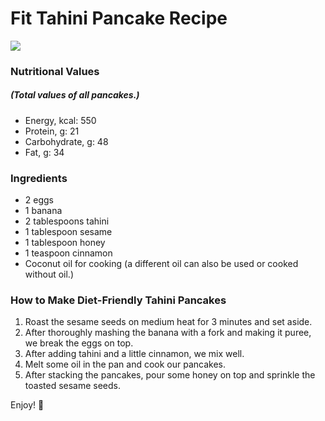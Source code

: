 ﻿# Fit Tahini Pancake Recipe

![](https://imgur.com/JUsWx16.png) 

### Nutritional Values ​
##### (Total values ​​of all pancakes.)
- Energy, kcal: 550
- Protein, g: 21
- Carbohydrate, g: 48
- Fat, g: 34

### Ingredients
- 2 eggs
- 1 banana
- 2 tablespoons tahini
- 1 tablespoon sesame
- 1 tablespoon honey
- 1 teaspoon cinnamon
- Coconut oil for cooking (a different oil can also be used or cooked without oil.)

### How to Make Diet-Friendly Tahini Pancakes
1. Roast the sesame seeds on medium heat for 3 minutes and set aside.
2. After thoroughly mashing the banana with a fork and making it puree, we break the eggs on top.
3. After adding tahini and a little cinnamon, we mix well.
4. Melt some oil in the pan and cook our pancakes.
5. After stacking the pancakes, pour some honey on top and sprinkle the toasted sesame seeds.

Enjoy! 🙂
